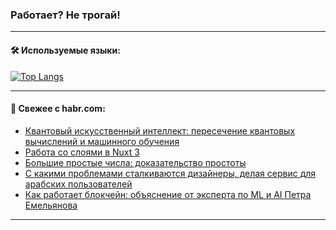 ### Работает? Не трогай!

---
<!--
#### 🛠️ Technical stack:

![Java](https://img.shields.io/badge/Java-informational?logo=Oracle&style=flat&logoColor=white&color=FF4500)
![Kotlin](https://img.shields.io/badge/Kotlin-informational?logo=Kotlin&style=flat&logoColor=white&color=774D97)
![TS](https://img.shields.io/badge/TypeScript-informational?logo=typeScript&style=flat&logoColor=black&color=017acc)
![Python](https://img.shields.io/badge/Python-informational?logo=Python&style=flat&logoColor=black&color=ffdd54) <br>
![Spring](https://img.shields.io/badge/Spring-informational?logo=Spring&style=flat&logoColor=white&color=6DB33F) 
![SpringBoot](https://img.shields.io/badge/SpringBoot-informational?logo=SpringBoot&style=flat&logoColor=white&color=6DB33F)
![Nest](https://img.shields.io/badge/NestJS-informational?logo=NestJS&style=flat&logoColor=white&color=E0234E) 
![NodeJS](https://img.shields.io/badge/NodeJS-informational?logo=node.js&style=flat&logoColor=white&color=70A760)<br>
![PostgreSQL](https://img.shields.io/badge/PostgreSQL-informational?logo=PostgreSQL&style=flat&logoColor=white&color=DAA520)
![MongoDB](https://img.shields.io/badge/MongoDB-informational?logo=MongoDB&style=flat&logoColor=white&color=870000)
![Apache](https://img.shields.io/badge/Apache-informational?logo=apache&style=flat&logoColor=white&color=f74e28)

___ 
-->

#### 🛠️ Используемые языки:

[![Top Langs](https://github-readme-stats-u2qms2cxw-advtsettinggmailcoms-projects.vercel.app/api/top-langs/?username=zloylis&langs_count=10&hide_title=true&title_color=e6edf3&size_weight=0.5&count_weight=0.5&layout=compact&hide_progress=true&hide_border=true&theme=dracula)](https://github.com/zloylis)

<!---


####  :octocat:&nbsp;&nbsp; Статистика:

![GitHub stats](https://github-readme-stats-u2qms2cxw-advtsettinggmailcoms-projects.vercel.app/api?username=zloylis&show_icons=true&hide_border=true&theme=dracula&title_color=e6edf3&include_all_commits=true&count_private=true&hide_rank=false&hide_title=true&rank_icon=github)
-->
---

#### 💬 Свежее с habr.com:

<!-- BLOG-POST-LIST:START -->
- [Квантовый искусственный интеллект: пересечение квантовых вычислений и машинного обучения](https://habr.com/ru/articles/830976/?utm_source=habrahabr&utm_medium=rss&utm_campaign=830976)
- [Работа со слоями в Nuxt 3](https://habr.com/ru/articles/830968/?utm_source=habrahabr&utm_medium=rss&utm_campaign=830968)
- [Большие простые числа: доказательство простоты](https://habr.com/ru/articles/830958/?utm_source=habrahabr&utm_medium=rss&utm_campaign=830958)
- [С какими проблемами сталкиваются дизайнеры, делая сервис для арабских пользователей](https://habr.com/ru/articles/830956/?utm_source=habrahabr&utm_medium=rss&utm_campaign=830956)
- [Как работает блокчейн: объяснение от эксперта по ML и AI Петра Емельянова](https://habr.com/ru/articles/830954/?utm_source=habrahabr&utm_medium=rss&utm_campaign=830954)
<!-- BLOG-POST-LIST:END -->

---
